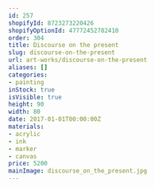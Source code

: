 ```yaml
---
id: 257
shopifyId: 8723273220426
shopifyOptionId: 47772452782410
order: 304
title: Discourse on the present
slug: discourse-on-the-present
url: art-works/discourse-on-the-present
aliases: []
categories:
- painting
inStock: true
isVisible: true
height: 90
width: 80
date: 2017-01-01T00:00:00Z
materials:
- acrylic
- ink
- marker
- canvas
price: 5200
mainImage: discourse_on_the_present.jpg
---
```

